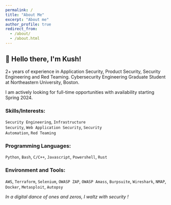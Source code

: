 ```yaml
---
permalink: /
title: "About Me"
excerpt: "About me"
author_profile: true
redirect_from: 
  - /about/
  - /about.html
---
```

## 👋 Hello there, I'm Kush! 

2+ years of experience in Application Security, Product Security, Security Engineering and Red Teaming. Cybersecurity Engineering Graduate Student at Northeastern University, Boston. 

I am actively looking for full-time opportunities with availability starting Spring 2024.

### Skills/Interests: 
<code>Security Engineering</code>, <code>Infrastructure Security</code>, <code>Web Application Security</code>, <code>Security Automation</code>, <code>Red Teaming</code>

### Programming Languages: 
<code>Python</code>, <code>Bash</code>, <code>C/C++</code>, <code>Javascript</code>, <code>Powershell</code>, <code>Rust</code>

### Environment and Tools: 
<code>AWS</code>, <code>Terraform</code>, <code>Selenium</code>, <code>OWASP ZAP</code>, <code>OWASP Amass</code>, <code>Burpsuite</code>, <code>Wireshark</code>, <code>NMAP</code>, <code>Docker</code>, <code>Metasploit</code>, <code>Autopsy</code>

*In a digital dance of ones and zeros, I waltz with security !*
